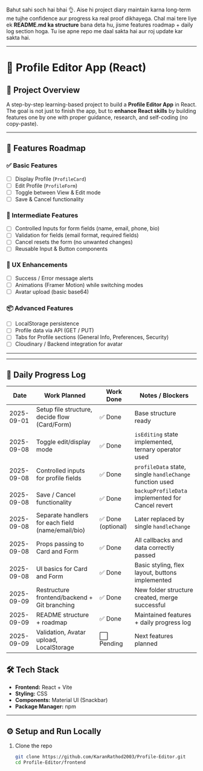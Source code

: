 Bahut sahi soch hai bhai 👌. Aise hi project diary maintain karna long-term me tujhe confidence aur progress ka real proof dikhayega. Chal mai tere liye ek **README.md ka structure** bana deta hu, jisme features roadmap + daily log section hoga. Tu ise apne repo me daal sakta hai aur roj update kar sakta hai.

---

# 📖 Profile Editor App (React)

## 📝 Project Overview

A step-by-step learning-based project to build a **Profile Editor App** in React.
The goal is not just to finish the app, but to **enhance React skills** by building features one by one with proper guidance, research, and self-coding (no copy-paste).

---

## 🚀 Features Roadmap

### ✅ Basic Features

* [ ] Display Profile (`ProfileCard`)
* [ ] Edit Profile (`ProfileForm`)
* [ ] Toggle between View & Edit mode
* [ ] Save & Cancel functionality

### 🔄 Intermediate Features

* [ ] Controlled Inputs for form fields (name, email, phone, bio)
* [ ] Validation for fields (email format, required fields)
* [ ] Cancel resets the form (no unwanted changes)
* [ ] Reusable Input & Button components

### 🎨 UX Enhancements

* [ ] Success / Error message alerts
* [ ] Animations (Framer Motion) while switching modes
* [ ] Avatar upload (basic base64)

### 📦 Advanced Features

* [ ] LocalStorage persistence
* [ ] Profile data via API (GET / PUT)
* [ ] Tabs for Profile sections (General Info, Preferences, Security)
* [ ] Cloudinary / Backend integration for avatar

---


---

## 📅 Daily Progress Log

| Date       | Work Planned                                      | Work Done         | Notes / Blockers                                         |
| ---------- | ------------------------------------------------- | ----------------- | -------------------------------------------------------- |
| 2025-09-01 | Setup file structure, decide flow (Card/Form)     | ✅ Done            | Base structure ready                                     |
| 2025-09-08 | Toggle edit/display mode                          | ✅ Done            | `isEditing` state implemented, ternary operator used     |
| 2025-09-08 | Controlled inputs for profile fields              | ✅ Done            | `profileData` state, single `handleChange` function used |
| 2025-09-08 | Save / Cancel functionality                       | ✅ Done            | `backupProfileData` implemented for Cancel revert        |
| 2025-09-08 | Separate handlers for each field (name/email/bio) | ✅ Done (optional) | Later replaced by single `handleChange`                  |
| 2025-09-08 | Props passing to Card and Form                    | ✅ Done            | All callbacks and data correctly passed                  |
| 2025-09-08 | UI basics for Card and Form                       | ✅ Done            | Basic styling, flex layout, buttons implemented          |
| 2025-09-09 | Restructure frontend/backend + Git branching      | ✅ Done            | New folder structure created, merge successful           |
| 2025-09-09 | README structure + roadmap                        | ✅ Done            | Maintained features + daily progress log                 |
| 2025-09-09 | Validation, Avatar upload, LocalStorage           | ⬜ Pending         | Next features planned                                    |


## 🛠️ Tech Stack
- **Frontend:** React + Vite  
- **Styling:** CSS  
- **Components:** Material UI (Snackbar)  
- **Package Manager:** npm  

---

## ⚙️ Setup and Run Locally

1. Clone the repo  
   ```bash
   git clone https://github.com/KaranRathod2003/Profile-Editor.git
   cd Profile-Editor/frontend



